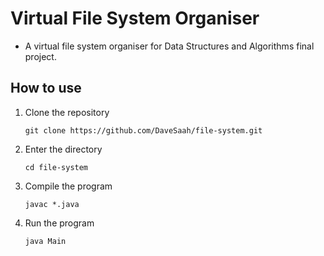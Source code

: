 # Virtual File System Organiser

- A virtual file system organiser for Data Structures and Algorithms final project.

## How to use

1. Clone the repository

    ```console
    git clone https://github.com/DaveSaah/file-system.git
    ```

2. Enter the directory

    ```console
    cd file-system
    ```

3. Compile the program

    ```console
    javac *.java
    ```

4. Run the program

    ```console
    java Main
    ```
